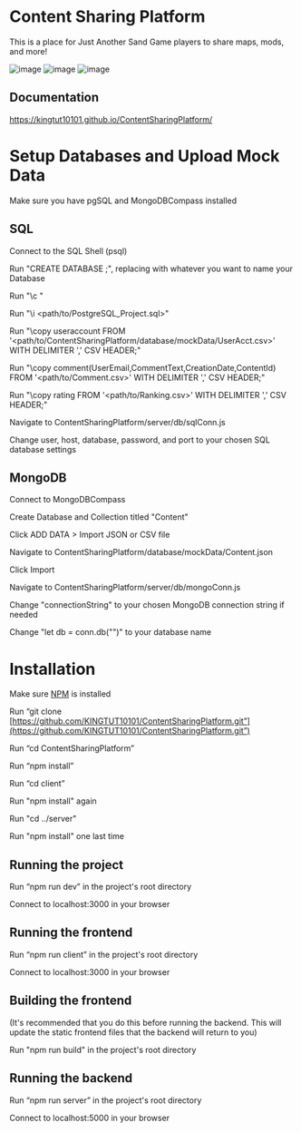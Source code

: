 # Content Sharing Platform

This is a place for Just Another Sand Game players to share maps, mods, and more!

![image](https://github.com/KINGTUT10101/ContentSharingPlatform/assets/45105509/263ee045-e2d6-4a5d-ab4d-51ad3e79d488)
![image](https://github.com/KINGTUT10101/ContentSharingPlatform/assets/45105509/0a364dc3-a281-4fad-94ca-26c351c80daa)
![image](https://github.com/KINGTUT10101/ContentSharingPlatform/assets/45105509/cdd0823d-e315-4501-bdfe-878f854c2c30)

## Documentation

https://kingtut10101.github.io/ContentSharingPlatform/

# Setup Databases and Upload Mock Data

Make sure you have pgSQL and MongoDBCompass installed

## SQL

Connect to the SQL Shell (psql)

Run "CREATE DATABASE <Database>;", replacing <Database> with whatever you want to name your Database

Run "\c <Database>"

Run "\i <path/to/PostgreSQL_Project.sql>"

Run "\copy useraccount FROM '<path/to/ContentSharingPlatform/database/mockData/UserAcct.csv>' WITH DELIMITER ',' CSV HEADER;"

Run "\copy comment(UserEmail,CommentText,CreationDate,ContentId) FROM '<path/to/Comment.csv>' WITH DELIMITER ',' CSV HEADER;"

Run "\copy rating FROM '<path/to/Ranking.csv>' WITH DELIMITER ',' CSV HEADER;"

Navigate to ContentSharingPlatform/server/db/sqlConn.js

Change user, host, database, password, and port to your chosen SQL database settings

## MongoDB

Connect to MongoDBCompass

Create Database and Collection titled "Content"

Click ADD DATA > Import JSON or CSV file

Navigate to ContentSharingPlatform/database/mockData/Content.json

Click Import

Navigate to ContentSharingPlatform/server/db/mongoConn.js

Change "connectionString" to your chosen MongoDB connection string if needed

Change "let db = conn.db("<Database>")" to your database name


# Installation

Make sure [NPM](https://docs.npmjs.com/downloading-and-installing-node-js-and-npm) is installed

Run “git clone [https://github.com/KINGTUT10101/ContentSharingPlatform.git”](https://github.com/KINGTUT10101/ContentSharingPlatform.git”)

Run “cd ContentSharingPlatform”

Run “npm install”

Run “cd client”

Run "npm install" again

Run "cd ../server"

Run "npm install" one last time

## Running the project

Run “npm run dev” in the project's root directory

Connect to localhost:3000 in your browser

## Running the frontend

Run “npm run client” in the project's root directory

Connect to localhost:3000 in your browser

## Building the frontend

(It's recommended that you do this before running the backend. This will update the static frontend files that the backend will return to you)

Run "npm run build" in the project's root directory

## Running the backend

Run “npm run server” in the project's root directory

Connect to localhost:5000 in your browser
